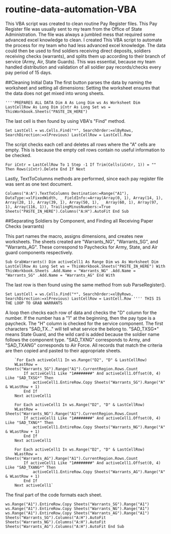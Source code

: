 # routine-data-automation-VBA
This VBA script was created to clean routine Pay Register files. This Pay Register file was usually sent to my team from the Office of State Administration. The file was always a jumbled mess that required some advanced excel knowledge to clean.
I created This VBA script to automate the process for my team who had less advanced excel knowledge.
The data could then be used to find soldiers receiving direct deposits, soldiers receiving checks (warrants), and splits them up according to their branch of service (Army, Air, State Guards). 
This was essential, because my team handled distribution and validation of all soldier pay records/checks every pay period of 15 days.

##Cleaning Initial Data
The first button parses the data by naming the worksheet and setting all dimensions:
Setting the worksheet ensures that the data does not get mixed into wrong sheets.

`''''PREPARES ALL DATA
Dim A As Long
Dim ws As Worksheet
Dim LastCellRow As Long
Dim iCntr As Long
Set ws = ThisWorkbook.Sheets("PASTE_IN_HERE")`

The last cell is then found by using VBA's "Find" method.

`Set LastCell = ws.Cells.Find("*", SearchOrder:=xlByRows, SearchDirection:=xlPrevious)
LastCellRow = LastCell.Row`

The script checks each cell and deletes all rows where the "A" cells are empty. This is because the empty cell rows contain no useful information to be checked.

`For iCntr = LastCellRow To 1 Step -1
    If Trim(Cells(iCntr, 1)) = "" Then
        Rows(iCntr).Delete
    End If
Next`

Lastly, TextToColumns methods are performed, since each pay register file was sent as one text document. 

`Columns("A:A").TextToColumns Destination:=Range("A1"), DataType:=xlFixedWidth, _
        FieldInfo:=Array(Array(0, 1), Array(14, 1), Array(28, 1), Array(39, 1), Array(50, 1), _
        Array(60, 1), Array(97, 1), Array(116, 1)), TrailingMinusNumbers:=True
Sheets("PASTE_IN_HERE").Columns("A:H").AutoFit
End Sub`

##Separating Soldiers by Component, and Finding all Receiving Paper Checks (warrants)

This part names the macro, assigns dimensions, and creates new worksheets.
The sheets created are "Warrants_NG", "Warrants_SG", and "Warrants_AG". These correspond to Paychecks for Army, State, and Air guard components respectively.

`Sub GrabWarrants()
Dim activeCell1 As Range
Dim ws As Worksheet
Dim LastCellRow As Long
Set ws = ThisWorkbook.Sheets("PASTE_IN_HERE")
With ThisWorkbook.Sheets
    .Add.Name = "Warrants_NG"
    .Add.Name = "Warrants_SG"
    .Add.Name = "Warrants_AG"
End With`

The last row is then found using the same method from sub ParseRegister().

`Set LastCell = ws.Cells.Find("*", SearchOrder:=xlByRows, SearchDirection:=xlPrevious)
LastCellRow = LastCell.Row
'''' THIS IS THE LOOP TO GRAB WARRANTS`

A loop then checks each row of data and checks the "D" column for the number. 
If the number has a "1" at the beginning, then the pay type is a paycheck. 
The "H" column is checked for the service component. The first characters "SAD_TX..." will tell what service the belong to.
"SAD_TXSG*" means State Guard, and the wild card is added because the soldier name follows the component type. "SAD_TXNG" corresponds to Army, and "SAD_TXANG" corresponds to Air Force.
All records that match the criteria are then copied and pasted to their appropriate sheets.

        `For Each activeCell1 In ws.Range("D2", "D" & LastCellRow)
        WLastRow = Sheets("Warrants_SG").Range("A1").CurrentRegion.Rows.Count
            If activeCell1 Like "1########" And activeCell1.Offset(0, 4) Like "SAD_TXSG*" Then
                activeCell1.EntireRow.Copy Sheets("Warrants_SG").Range("A" & WLastRow + 1)
            End If
        Next activeCell1

        For Each activeCell1 In ws.Range("D2", "D" & LastCellRow)
        WLastRow = Sheets("Warrants_NG").Range("A1").CurrentRegion.Rows.Count
            If activeCell1 Like "1########" And activeCell1.Offset(0, 4) Like "SAD_TXNG*" Then
                activeCell1.EntireRow.Copy Sheets("Warrants_NG").Range("A" & WLastRow + 1)
            End If
        Next activeCell1
        
        For Each activeCell1 In ws.Range("D2", "D" & LastCellRow)
        WLastRow = Sheets("Warrants_AG").Range("A1").CurrentRegion.Rows.Count
            If activeCell1 Like "1########" And activeCell1.Offset(0, 4) Like "SAD_TXANG*" Then
                activeCell1.EntireRow.Copy Sheets("Warrants_AG").Range("A" & WLastRow + 1)
            End If
        Next activeCell1`
 
The final part of the code formats each sheet.       
        
`ws.Range("A1").EntireRow.Copy Sheets("Warrants_SG").Range("A1")
ws.Range("A1").EntireRow.Copy Sheets("Warrants_NG").Range("A1")
ws.Range("A1").EntireRow.Copy Sheets("Warrants_AG").Range("A1")
Sheets("Warrants_SG").Columns("A:H").AutoFit
Sheets("Warrants_NG").Columns("A:H").AutoFit
Sheets("Warrants_AG").Columns("A:H").AutoFit
End Sub`

